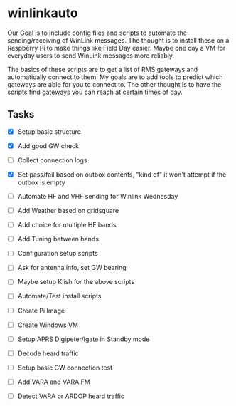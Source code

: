 # winlinkauto
Our Goal is to include config files and scripts to automate the sending/receiving of WinLink messages.  The thought is to install these on a Raspberry Pi to make things like Field Day easier.  Maybe one day a VM for everyday users to send WinLink messages more reliably.

The basics of these scripts are to get a list of RMS gateways and automatically connect to them.  My goals are to add tools to predict which gateways are able for you to connect to.  The other thought is to have the scripts find gateways you can reach at certain times of day.   





## Tasks

- [X] Setup basic structure
- [X] Add good GW check
- [ ] Collect connection logs
- [X] Set pass/fail based on outbox contents, "kind of" it won't attempt if the outbox is empty
- [ ] Automate HF and VHF sending for Winlink Wednesday
- [ ] Add Weather based on gridsquare
- [ ] Add choice for multiple HF bands
- [ ] Add Tuning between bands
- [ ] Configuration setup scripts
- [ ] Ask for antenna info, set GW bearing
- [ ] Maybe setup Klish for the above scripts
- [ ] Automate/Test install scripts
- [ ] Create Pi Image
- [ ] Create Windows VM
- [ ] Setup APRS Digipeter/Igate in Standby mode
- [ ] Decode heard traffic
- [ ] Setup basic GW connection test
- [ ] Add VARA and VARA FM
- [ ] Detect VARA or ARDOP heard traffic

